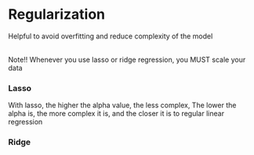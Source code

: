 # Regularization
Helpful to avoid overfitting and reduce complexity of the model<br><br>

Note!! Whenever you use lasso or ridge regression, you MUST scale your data



### Lasso 
With lasso, the higher the alpha value, the less complex, The lower the alpha is, the more complex it is, and the closer it is to regular linear regression

### Ridge
